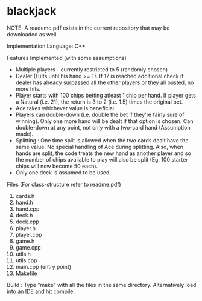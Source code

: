 blackjack
=========
NOTE: A reademe.pdf exists in the current repository that may be downloaded as well.

Implementation Language: C++

Features Implemented (with some assumptions)

- Multiple players - currently restricted to 5 (randomly chosen)
- Dealer (H)its until his hand >= 17. If 17 is reached additional check if dealer has already surpassed all the other players or they all busted, no more hits.
- Player starts with 100 chips betting atleast 1 chip per hand. If player gets a Natural (i.e. 21), the return is 3 to 2 (i.e. 1.5) times the original bet.
- Ace takes whichever value is beneficial.
- Players can double-down (i.e. double the bet if they're fairly sure of winning). Only one more hand will be dealt if that option is chosen. Can double-down at any point, not only with a two-card hand (Assumption made). 
- Splitting : One time split is allowed when the two cards dealt have the same value. No special handling of Ace during splitting. Also, when hands are split, the code treats the new hand as another player and so the number of chips available to play will also be split (Eg. 100 starter chips will now become 50 each).
- Only one deck is assumed to be used.

Files (For class-structure refer to readme.pdf)

1.	cards.h
2.	hand.h
3.	hand.cpp
4.	deck.h
5.	deck.cpp
6.	player.h
7.	player.cpp
8.	game.h
9.	game.cpp
10.	utils.h	
11.	utils.cpp
12.	main.cpp (entry point)
13.	Makefile

Build : Type "make" with all the files in the same directory. Alternatively load into an IDE and hit compile.


